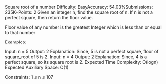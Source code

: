 Square root of a number
Difficulty: EasyAccuracy: 54.03%Submissions: 235K+Points: 2
Given an integer n, find the square root of n. If n is not a perfect square, then return the floor value.

Floor value of any number is the greatest Integer which is less than or equal to that number

Examples:

Input: n = 5
Output: 2
Explanation: Since, 5 is not a perfect square, floor of square_root of 5 is 2.
Input: n = 4
Output: 2
Explanation: Since, 4 is a perfect square, so its square root is 2.
Expected Time Complexity: O(logn)
Expected Auxiliary Space: O(1)

Constraints:
1 ≤ n ≤ 107